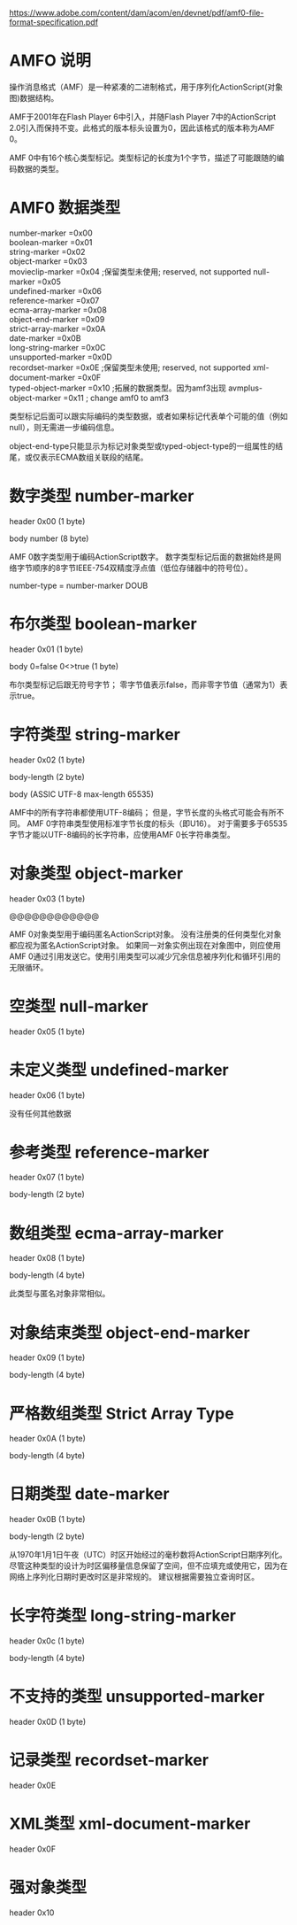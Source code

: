 
https://www.adobe.com/content/dam/acom/en/devnet/pdf/amf0-file-format-specification.pdf

# AMFO 说明

操作消息格式（AMF）是一种紧凑的二进制格式，用于序列化ActionScript(对象图)数据结构。

AMF于2001年在Flash Player 6中引入，并随Flash Player 7中的ActionScript 2.0引入而保持不变。此格式的版本标头设置为0，因此该格式的版本称为AMF 0。

AMF 0中有16个核心类型标记。类型标记的长度为1个字节，描述了可能跟随的编码数据的类型。 

# AMF0 数据类型

number-marker           =0x00           
boolean-marker          =0x01          
string-marker           =0x02           
object-marker           =0x03           
movieclip-marker 		=0x04 ;保留类型未使用; reserved, not supported 
null-marker             =0x05             
undefined-marker        =0x06        
reference-marker        =0x07        
ecma-array-marker       =0x08       
object-end-marker       =0x09       
strict-array-marker     =0x0A     
date-marker             =0x0B             
long-string-marker      =0x0C      
unsupported-marker      =0x0D      
recordset-marker 		=0x0E ;保留类型未使用; reserved, not supported xml-document-marker     =0x0F     
typed-object-marker     =0x10 
;拓展的数据类型。因为amf3出现
avmplus-object-marker   =0x11 ; change amf0 to amf3

类型标记后面可以跟实际编码的类型数据，或者如果标记代表单个可能的值（例如null），则无需进一步编码信息。

object-end-type只能显示为标记对象类型或typed-object-type的一组属性的结尾，或仅表示ECMA数组关联段的结尾。

# 数字类型 number-marker

header 0x00 (1 byte)

body number (8 byte)

AMF 0数字类型用于编码ActionScript数字。 数字类型标记后面的数据始终是网络字节顺序的8字节IEEE-754双精度浮点值（低位存储器中的符号位）。

number-type = number-marker DOUB

# 布尔类型 boolean-marker

header 0x01 (1 byte)

body 0=false 0<>true (1 byte)

布尔类型标记后跟无符号字节； 零字节值表示false，而非零字节值（通常为1）表示true。

# 字符类型 string-marker

header 0x02 (1 byte)

body-length (2 byte)

body (ASSIC UTF-8 max-length 65535)

AMF中的所有字符串都使用UTF-8编码； 但是，字节长度的头格式可能会有所不同。 AMF 0字符串类型使用标准字节长度的标头（即U16）。 对于需要多于65535字节才能以UTF-8编码的长字符串，应使用AMF 0长字符串类型。

# 对象类型 object-marker           

header 0x03 (1 byte)

@@@@@@@@@@@@

AMF 0对象类型用于编码匿名ActionScript对象。 没有注册类的任何类型化对象都应视为匿名ActionScript对象。 如果同一对象实例出现在对象图中，则应使用AMF 0通过引用发送它。使用引用类型可以减少冗余信息被序列化和循环引用的无限循环。

# 空类型 null-marker             

header 0x05 (1 byte)

# 未定义类型 undefined-marker

header 0x06 (1 byte)

没有任何其他数据

# 参考类型 reference-marker 

header 0x07 (1 byte)

body-length (2 byte)

# 数组类型 ecma-array-marker      

header 0x08 (1 byte)

body-length (4 byte)

此类型与匿名对象非常相似。

# 对象结束类型 object-end-marker

header 0x09 (1 byte)

body-length (4 byte)

# 严格数组类型  Strict Array Type

header 0x0A (1 byte)

body-length (4 byte)

# 日期类型 date-marker

header 0x0B (1 byte)

body-length (2 byte)

从1970年1月1日午夜（UTC）时区开始经过的毫秒数将ActionScript日期序列化。 尽管这种类型的设计为时区偏移量信息保留了空间，但不应填充或使用它，因为在网络上序列化日期时更改时区是非常规的。 建议根据需要独立查询时区。

# 长字符类型 long-string-marker

header 0x0c (1 byte)

body-length (4 byte)

# 不支持的类型 unsupported-marker

header 0x0D (1 byte)

# 记录类型 recordset-marker

header 0x0E

# XML类型 xml-document-marker

header 0x0F

# 强对象类型

header 0x10